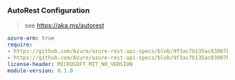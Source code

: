 ### AutoRest Configuration

> see https://aka.ms/autorest

``` yaml
azure-arm: true
require:
- https://github.com/Azure/azure-rest-api-specs/blob/9f3ac7b135ac83007b7f3f68ca8ca9705284cff9/specification/education/resource-manager/readme.md
- https://github.com/Azure/azure-rest-api-specs/blob/9f3ac7b135ac83007b7f3f68ca8ca9705284cff9/specification/education/resource-manager/readme.go.md
license-header: MICROSOFT_MIT_NO_VERSION
module-version: 0.1.0

```